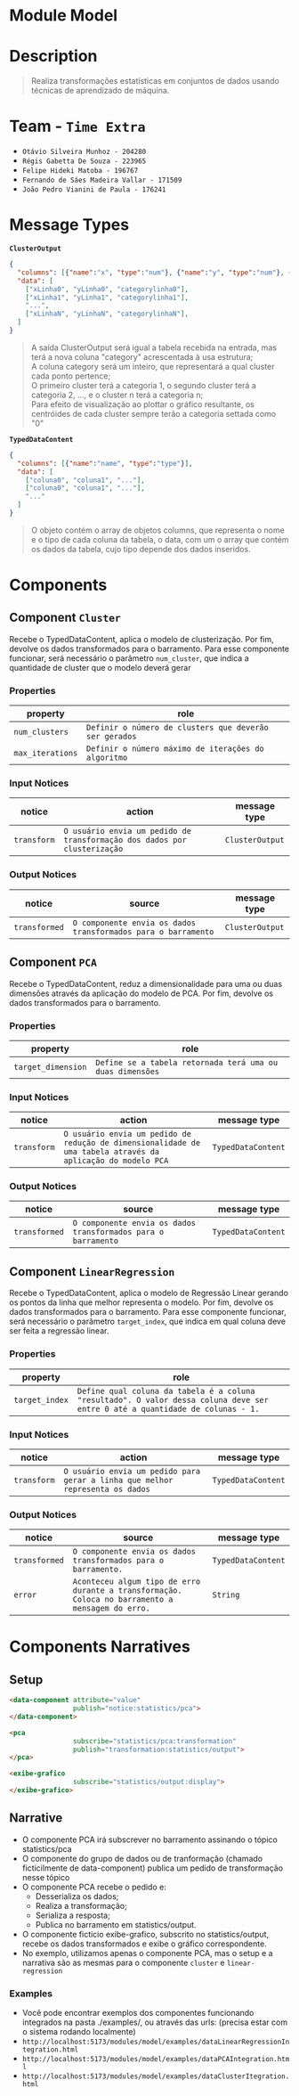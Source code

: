 # Module Model

# Description
> Realiza transformações estatísticas em conjuntos de dados usando técnicas de aprendizado de máquina.

# Team - `Time Extra`
* `Otávio Silveira Munhoz - 204280`
* `Régis Gabetta De Souza - 223965`
* `Felipe Hideki Matoba - 196767`
* `Fernando de Sáes Madeira Vallar - 171509`
* `João Pedro Vianini de Paula - 176241`

# Message Types


**`ClusterOutput`**
~~~json
{
  "columns": [{"name":"x", "type":"num"}, {"name":"y", "type":"num"}, {"name":"category", "type":"num"}],
  "data": [
    ["xLinha0", "yLinha0", "categorylinha0"],
    ["xLinha1", "yLinha1", "categorylinha1"],
    "...",
    ["xLinhaN", "yLinhaN", "categorylinhaN"],
  ]
}
~~~
> A saída ClusterOutput será igual a tabela recebida na entrada, mas terá a nova coluna "category" acrescentada à usa estrutura; <br>
> A coluna category será um inteiro, que representará a qual cluster cada ponto pertence; <br>
> O primeiro cluster terá a categoria 1, o segundo cluster terá a categoria 2, ..., e o cluster n terá a categoria n; <br>
> Para efeito de visualização ao plottar o gráfico resultante, os centróides de cada cluster sempre terão a categoria settada como "0" <br>

**`TypedDataContent`**
~~~json
{
  "columns": [{"name":"name", "type":"type"}],
  "data": [
    ["coluna0", "coluna1", "..."],
    ["coluna0", "coluna1", "..."],
    "..."
  ]
}
~~~

> O objeto contém o array de objetos columns, que representa o nome e o tipo de cada coluna da tabela, o data, com um o array que contém os dados da tabela, cujo tipo depende dos dados inseridos.

# Components

## Component `Cluster`

Recebe o TypedDataContent, aplica o modelo de clusterização. Por fim, devolve os dados transformados para o barramento. Para esse componente funcionar, será necessário o parâmetro `num_cluster`, que indica a quantidade de cluster que o modelo deverá gerar

### Properties
property | role
-------| ------
`num_clusters` | `Definir o número de clusters que deverão ser gerados` 
`max_iterations` | `Definir o número máximo de iterações do algoritmo` 

### Input Notices

notice | action | message type
-------| ------ | ------------
`transform` | `O usuário envia um pedido de transformação dos dados por clusterização` | `ClusterOutput`

### Output Notices

notice    | source | message type
----------| -------| ------------
`transformed` | `O componente envia os dados transformados para o barramento` | `ClusterOutput`

## Component `PCA`

Recebe o TypedDataContent, reduz a dimensionalidade para uma ou duas dimensões através da aplicação do modelo de PCA. Por fim, devolve os dados transformados para o barramento.

### Properties
property | role
-------| ------
`target_dimension` | `Define se a tabela retornada terá uma ou duas dimensões` 

### Input Notices

notice | action | message type
-------| ------ | ------------
`transform` | `O usuário envia um pedido de redução de dimensionalidade de uma tabela através da aplicação do modelo PCA` | `TypedDataContent`

### Output Notices

notice    | source | message type
----------| -------| ------------
`transformed` | `O componente envia os dados transformados para o barramento` | `TypedDataContent`

## Component `LinearRegression`

Recebe o TypedDataContent, aplica o modelo de Regressão Linear gerando os pontos da linha que melhor representa o modelo. Por fim, devolve os dados transformados para o barramento. Para esse componente funcionar, será necessário o parâmetro `target_index`, que indica em qual coluna deve ser feita a regressão linear.

### Properties
property | role
-------| ------
`target_index` | `Define qual coluna da tabela é a coluna "resultado". O valor dessa coluna deve ser entre 0 até a quantidade de colunas - 1.`

### Input Notices

notice | action | message type
-------| ------ | ------------
`transform` | `O usuário envia um pedido para gerar a linha que melhor representa os dados` | `TypedDataContent`

### Output Notices

notice    | source | message type
----------| -------| ------------
`transformed` | `O componente envia os dados transformados para o barramento.` | `TypedDataContent`
`error` | `Aconteceu algum tipo de erro durante a transformação. Coloca no barramento a mensagem do erro.` |  `String`

# Components Narratives

## Setup

~~~html
<data-component attribute="value"
                publish="notice:statistics/pca">
</data-component>

<pca
                subscribe="statistics/pca:transformation"
                publish="transformation:statistics/output">
</pca>

<exibe-grafico
                subscribe="statistics/output:display">
</exibe-grafico>
~~~

## Narrative

* O componente PCA irá subscrever no barramento assinando o tópico statistics/pca
* O componente do grupo de dados ou de tranformação (chamado ficticilmente de data-component) publica um pedido de transformação nesse tópico
* O componente PCA recebe o pedido e:
  * Desserializa os dados;
  * Realiza a transformação;
  * Serializa a resposta;
  * Publica no barramento em statistics/output.
* O componente fictício exibe-grafico, subscrito no statistics/output, recebe os dados transformados e exibe o gráfico correspondente.
* No exemplo, utilizamos apenas o componente PCA, mas o setup e a narrativa são as mesmas para o componente `cluster` e `linear-regression`


### Examples
* Você pode encontrar exemplos dos componentes funcionando integrados na pasta ./examples/, ou através das urls: (precisa estar com o sistema rodando localmente)
* `http://localhost:5173/modules/model/examples/dataLinearRegressionIntegration.html`
* `http://localhost:5173/modules/model/examples/dataPCAIntegration.html`
* `http://localhost:5173/modules/model/examples/dataClusterItegration.html`
